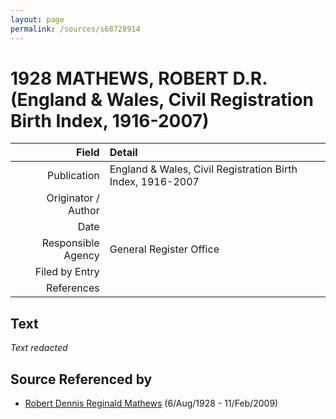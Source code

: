 ```yaml
---
layout: page
permalink: /sources/s68728914
---
```


# 1928 MATHEWS, ROBERT D.R. (England & Wales, Civil Registration Birth Index, 1916-2007)

Field | Detail
---:|:---
Publication | England & Wales, Civil Registration Birth Index, 1916-2007
Originator / Author | 
Date | 
Responsible Agency | General Register Office
Filed by Entry | 
References | 

## Text

_Text redacted_
## Source Referenced by

* [Robert Dennis Reginald Mathews](../people/@58223940@-robert-dennis-reginald-mathews-b1928-8-6-d2009-2-11.md) (6/Aug/1928 - 11/Feb/2009)
